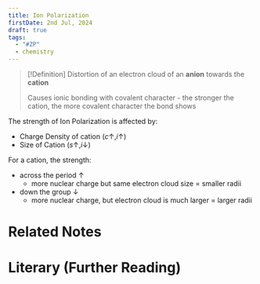 ```yaml
---
title: Ion Polarization
firstDate: 2nd Jul, 2024
draft: true
tags:
  - "#ZP"
  - chemistry
---
```

>[!Definition] 
>Distortion of an electron cloud of an **anion** towards the **cation**
>
>Causes ionic bonding with covalent character - the stronger the cation, the more covalent character the bond shows

The strength of Ion Polarization is affected by:
- Charge Density of cation $(c\uparrow, i\uparrow)$
- Size of Cation $(s\uparrow, i\downarrow)$

For a cation, the strength:
- across the period $\uparrow$ 
	- more nuclear charge but same electron cloud size = smaller radii
- down the group $\downarrow$ 
	- more nuclear charge, but electron cloud is much larger = larger radii


# Related Notes


# Literary (Further Reading)
